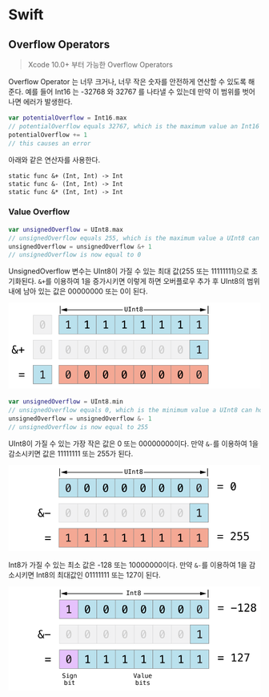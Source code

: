 # Swift

## Overflow Operators
>Xcode 10.0+ 부터 가능한 Overflow Operators

Overflow Operator 는 너무 크거나, 너무 작은 숫자를 안전하게 연산할 수 있도록 해준다.
예를 들어 Int16 는 -32768 와 32767 를 나타낼 수 있는데 만약 이 범위를 벗어나면 에러가 발생한다. 

```swift
var potentialOverflow = Int16.max
// potentialOverflow equals 32767, which is the maximum value an Int16 can hold
potentialOverflow += 1
// this causes an error
```
아래와 같은 연산자를 사용한다.
```
static func &+ (Int, Int) -> Int
static func &- (Int, Int) -> Int
static func &* (Int, Int) -> Int
```

### Value Overflow
```swift
var unsignedOverflow = UInt8.max
// unsignedOverflow equals 255, which is the maximum value a UInt8 can hold
unsignedOverflow = unsignedOverflow &+ 1
// unsignedOverflow is now equal to 0
```
UnsignedOverflow 변수는 UInt8이 가질 수 있는 최대 값(255 또는 11111111)으로 초기화된다. `&+`를 이용하여 1을 증가시키면 이렇게 하면 오버플로우 추가 후 UInt8의 범위 내에 남아 있는 값은 00000000 또는 0이 된다.

![Alt text](overflowAddition_2x.png "Optional title")

```swift
var unsignedOverflow = UInt8.min
// unsignedOverflow equals 0, which is the minimum value a UInt8 can hold
unsignedOverflow = unsignedOverflow &- 1
// unsignedOverflow is now equal to 255
```
UInt8이 가질 수 있는 가장 작은 값은 0 또는 00000000이다. 만약 `&-`를 이용하여 1을 감소시키면 값은 11111111 또는 255가 된다.

![Alt text](overflowUnsignedSubtraction_2x.png "Optional title")

Int8가 가질 수 있는 최소 값은 -128 또는 10000000이다. 만약 `&-`를 이용하여 1을 감소시키면 Int8의 최대값인 01111111 또는 127이 된다.

![Alt text](overflowSignedSubtraction_2x.png "Optional title")